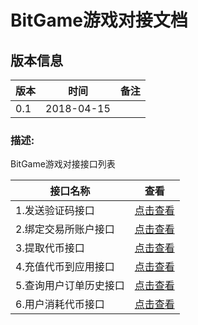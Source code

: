 # BitGame游戏对接文档

## 版本信息
版本 | 时间 |   备注
-- | -- |   --
0.1 | 2018-04-15

### 描述:
BitGame游戏对接接口列表





 接口名称   |   查看
 -- |  --  |
 1.发送验证码接口   | [点击查看](http://note.youdao.com/noteshare?id=8e9039a12e756c3b015d74ae7d3d52c6&sub=303C45C6D82644449CA41FD3DEB93B4E)
 2.绑定交易所账户接口   |   [点击查看](http://note.youdao.com/noteshare?id=7d1c550fe9e086857e9645ee51b9541a&sub=043E1DB196E14B3EA439D1CBBE8964BE)
 3.提取代币接口 |   [点击查看](http://note.youdao.com/noteshare?id=b69119df02ac5831feb08523c768b1a2&sub=B293345F619F45FDAF90AF7B8D4049C8)
 4.充值代币到应用接口   |   [点击查看](http://note.youdao.com/noteshare?id=4e8dfbcfe9055c24e41fa4b4e8fbbe67&sub=E366F9E5556444EBB582789F361F2FED)
 5.查询用户订单历史接口   | [点击查看](http://note.youdao.com/noteshare?id=1372ec241acd99df74dd9ab277957280&sub=CED25C20B5454311A1B62EA8FBEF5C31)
 6.用户消耗代币接口   | [点击查看](http://note.youdao.com/noteshare?id=9b699edfb0dffe15a07cd7007a649d9f&sub=370892E592B543F1BB037E41B6E9981E)
 
 


